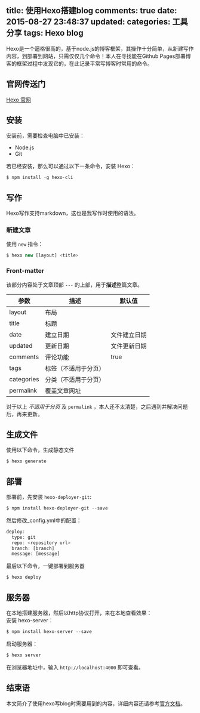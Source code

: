 title: 使用Hexo搭建blog
comments: true
date: 2015-08-27 23:48:37
updated:
categories: 工具分享
tags: Hexo blog
---

Hexo是一个逼格很高的，基于node.js的博客框架，其操作十分简单，从新建写作内容，到部署到网站，只需仅仅几个命令！本人在寻找能在Github Pages部署博客的框架过程中发现它的，在此记录平常写博客时常用的命令。

## 官网传送门
[Hexo 官网](https://hexo.io/zh-cn/)

## 安装
安装前，需要检查电脑中已安装：

* Node.js
* Git

若已经安装，那么可以通过以下一条命令，安装 Hexo：

```node.js
$ npm install -g hexo-cli
```

## 写作
Hexo写作支持markdown，这也是我写作时使用的语法。

### 新建文章
使用 `new` 指令：

```node.js
$ hexo new [layout] <title>
```

### Front-matter
该部分内容处于文章顶部 `---` 的上部，用于**描述**整篇文章。

| 参数 | 描述 | 默认值 |
| ---- | ---- | ------ |
| layout | 布局 | |
| title | 标题 | |
| date | 建立日期 |  文件建立日期 |
| updated | 更新日期 | 文件更新日期 |
| comments | 评论功能 | true |
| tags | 标签（不适用于分页） | |
| categories | 分类（不适用于分页） | |
| permalink | 覆盖文章网址 | |

对于以上 *不适用于分页* 及 `permalink` ，本人还不太清楚，之后遇到并解决问题后，再来更新。

## 生成文件
使用以下命令，生成静态文件

```node.js
$ hexo generate
```

## 部署
部署前，先安装 `hexo-deployer-git`:

```node.js
$ npm install hexo-deployer-git --save
```

然后修改_config.yml中的配置：

```node.js
deploy:
  type: git
  repo: <repository url>
  branch: [branch]
  message: [message]
```

最后以下命令，一键部署到服务器

```node.js
$ hexo deploy
```

## 服务器
在本地搭建服务器，然后以http协议打开，来在本地查看效果：  
安装 hexo-server：

```node.js
$ npm install hexo-server --save
```

启动服务器：

```node.js
$ hexo server
```

在浏览器地址中，输入 `http://localhost:4000` 即可查看。

## 结束语
本文简介了使用hexo写blog时需要用到的内容，详细内容还请参考[官方文档](https://hexo.io/zh-cn/docs/)。